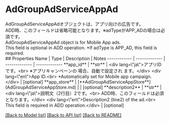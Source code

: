 # AdGroupAdServiceAppAd

<div lang=\"ja\"> AdGroupAdServiceAppAdオブジェクトは、アプリ向けの広告です。<br> ADD時、このフィールドは省略可能となります。※adTypeがAPP_ADの場合は必須です。</div> <div lang=\"en\">AdGroupAdServiceAppAd object is for Mobile App ads.<br> This field is optional in ADD operation. *If adType is APP_AD, this field is required.</div> 
## Properties
Name | Type | Description | Notes
------------ | ------------- | ------------- | -------------
**app_id** | **str** | &lt;div lang&#x3D;\&quot;ja\&quot;&gt;アプリIDです。&lt;br&gt; ※アプリキャンペーンの 場合、自動で設定され ます。&lt;/div&gt; &lt;div lang&#x3D;\&quot;en\&quot;&gt;App ID.&lt;br&gt; *Automatically set for Mobile app campaign.&lt;/div&gt;  | [optional] 
**app_store** | [**AdGroupAdServiceAppStore**](AdGroupAdServiceAppStore.md) |  | [optional] 
**description2** | **str** | &lt;div lang&#x3D;\&quot;ja\&quot;&gt;説明文（2行目）2です。&lt;br&gt; ADD時、このフィールドは必須となります。&lt;/div&gt; &lt;div lang&#x3D;\&quot;en\&quot;&gt;Description2 (line2) of the ad.&lt;br&gt; This field is required in ADD operation.&lt;/div&gt;  | [optional] 

[[Back to Model list]](../README.md#documentation-for-models) [[Back to API list]](../README.md#documentation-for-api-endpoints) [[Back to README]](../README.md)



